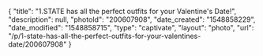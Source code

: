 {
    "title": "1.STATE has all the perfect outfits for your Valentine's Date!",
    "description": null,
    "photoId": "200607908",
    "date_created": "1548858229",
    "date_modified": "1548858715",
    "type": "captivate",
    "layout": "photo",
    "url": "\/p\/1-state-has-all-the-perfect-outfits-for-your-valentines-date\/200607908"
}